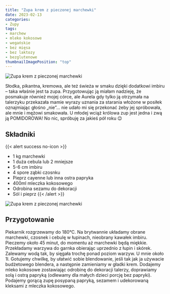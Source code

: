```yaml
---
title: "Zupa krem z pieczonej marchewki"
date: 2023-02-13
categories:
- Zupy
tags:
- marchew
- mleko kokosowe
- wegańskie
- bez mięsa
- bez laktozy
- bezglutenowe
thumbnailImagePosition: "top"
---
```

![Zupa krem z pieczonej marchewki](/img/Zupa-krem-z-pieczonej-marchewki/Zupa-krem-z-pieczonej-marchewki-1.JPG)

Słodka, pikantna, kremowa, ale też świeża w smaku dzięki dodatkowi imbiru – taka właśnie jest ta zupa. Przygotowując ją miałam nadzieję, że posmakuje również mojej córce, ale Aurela gdy tylko ją otrzymała na talerzyku przekazała mamie wyrazy uznania za starania włożone w posiłek oznajmiając głośno „nie”… nie udało mi się przekonać żeby jej spróbowała, ale mnie i mężowi smakowała. U młodej wciąż królowa zup jest jedna i zwą ją POMIDOROWA! No nic, spróbuję za jakieś pół roku 😉 
<!--more-->
## Składniki
{{< alert success no-icon >}}
- 1 kg marchewki
- 1 duża cebula lub 2 mniejsze
- 5-6 cm imbiru 
- 4 spore ząbki czosnku
- Pieprz cayenne lub inna ostra papryka
- 400ml mleczka kokosowego
- Odrobina sezamu do dekoracji
- Sól i pieprz
{{< /alert >}}

![Zupa krem z pieczonej marchewki](/img/Zupa-krem-z-pieczonej-marchewki/Zupa-krem-z-pieczonej-marchewki-2.JPG)
## Przygotowanie
Piekarnik rozgrzewamy do 180°C. Na brytwannie układamy obrane marchewki, czosnek i cebulę w łupinach, nieobrany kawałek imbiru. Pieczemy około 45 minut, do momentu aż marchewki będą miękkie. Przekładamy warzywa do garnka obierając uprzednio z łupin i skórek. Zalewamy wodą tak, by sięgała trochę ponad poziom warzyw. U mnie około 1l. Gotujemy chwilkę, by ułatwić sobie blendowanie, jeśli tak jak ja używacie budżetowego blendera, a następnie zamieniamy w gładki krem. Dodajemy mleko kokosowe zostawiając odrobinę do dekoracji talerzy, doprawiamy solą i ostrą papryką (odlewamy dla małych dzieci porcję bez papryki). Podajemy gorącą zupę posypaną papryką, sezamem i udekorowaną kleksami z mleczka kokosowego.
